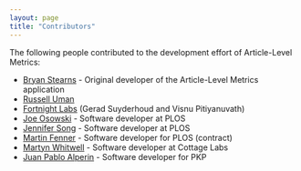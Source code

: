 ```yaml
---
layout: page
title: "Contributors"
---
```


The following people contributed to the development effort of Article-Level Metrics:

* [Bryan Stearns](http://www.linkedin.com/in/bryanstearns) - Original developer of the Article-Level Metrics application
* [Russell Uman](http://www.linkedin.com/in/firebus)
* [Fortnight Labs](http://fortnightlabs.com/) (Gerad Suyderhoud and Visnu Pitiyanuvath)
* [Joe Osowski](http://www.plos.org/about/people/staff/) - Software developer at PLOS
* [Jennifer Song](http://www.plos.org/about/people/staff/) - Software developer at PLOS
* [Martin Fenner](https://github.com/mfenner) - Software developer for PLOS (contract)
* [Martyn Whitwell](http://cottagelabs.com/people/martyn) - Software developer at Cottage Labs
* [Juan Pablo Alperin](https://github.com/jalperin) - Software developer for PKP